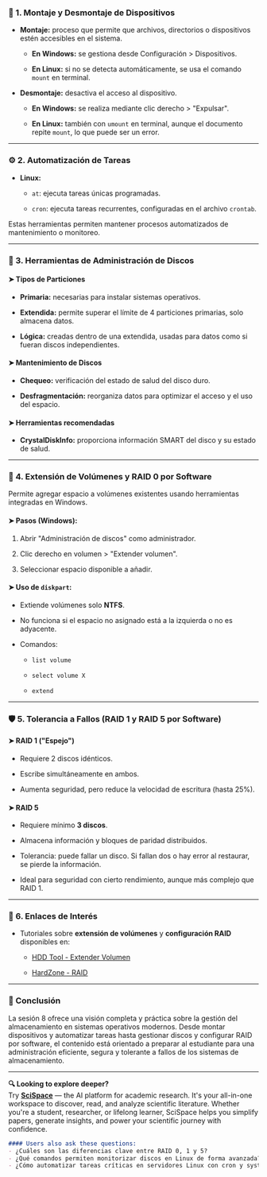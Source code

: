 ### 🔌 1. Montaje y Desmontaje de Dispositivos

- **Montaje:** proceso que permite que archivos, directorios o dispositivos estén accesibles en el sistema.
    
    - **En Windows:** se gestiona desde Configuración > Dispositivos.
        
    - **En Linux:** si no se detecta automáticamente, se usa el comando `mount` en terminal.
        
- **Desmontaje:** desactiva el acceso al dispositivo.
    
    - **En Windows:** se realiza mediante clic derecho > "Expulsar".
        
    - **En Linux:** también con `umount` en terminal, aunque el documento repite `mount`, lo que puede ser un error.
        

---

### ⚙️ 2. Automatización de Tareas

- **Linux:**
    
    - `at`: ejecuta tareas únicas programadas.
        
    - `cron`: ejecuta tareas recurrentes, configuradas en el archivo `crontab`.
        

Estas herramientas permiten mantener procesos automatizados de mantenimiento o monitoreo.

---

### 💽 3. Herramientas de Administración de Discos

#### ➤ Tipos de Particiones

- **Primaria:** necesarias para instalar sistemas operativos.
    
- **Extendida:** permite superar el límite de 4 particiones primarias, solo almacena datos.
    
- **Lógica:** creadas dentro de una extendida, usadas para datos como si fueran discos independientes.
    

#### ➤ Mantenimiento de Discos

- **Chequeo:** verificación del estado de salud del disco duro.
    
- **Desfragmentación:** reorganiza datos para optimizar el acceso y el uso del espacio.
    

#### ➤ Herramientas recomendadas

- **CrystalDiskInfo:** proporciona información SMART del disco y su estado de salud.
    

---

### 🧱 4. Extensión de Volúmenes y RAID 0 por Software

Permite agregar espacio a volúmenes existentes usando herramientas integradas en Windows.

#### ➤ Pasos (Windows):

1. Abrir "Administración de discos" como administrador.
    
2. Clic derecho en volumen > "Extender volumen".
    
3. Seleccionar espacio disponible a añadir.
    

#### ➤ Uso de `diskpart`:

- Extiende volúmenes solo **NTFS**.
    
- No funciona si el espacio no asignado está a la izquierda o no es adyacente.
    
- Comandos:
    
    - `list volume`
        
    - `select volume X`
        
    - `extend`
        

---

### 🛡️ 5. Tolerancia a Fallos (RAID 1 y RAID 5 por Software)

#### ➤ RAID 1 ("Espejo")

- Requiere 2 discos idénticos.
    
- Escribe simultáneamente en ambos.
    
- Aumenta seguridad, pero reduce la velocidad de escritura (hasta 25%).
    

#### ➤ RAID 5

- Requiere mínimo **3 discos**.
    
- Almacena información y bloques de paridad distribuidos.
    
- Tolerancia: puede fallar un disco. Si fallan dos o hay error al restaurar, se pierde la información.
    
- Ideal para seguridad con cierto rendimiento, aunque más complejo que RAID 1.
    

---

### 🔗 6. Enlaces de Interés

- Tutoriales sobre **extensión de volúmenes** y **configuración RAID** disponibles en:
    
    - [HDD Tool - Extender Volumen](https://www.hdd-tool.com/es/windows-10/how-to-extend-volume.html)
        
    - [HardZone - RAID](https://hardzone.es/tutoriales/montaje/raid-discos-duros/)
        

---

### 🧾 Conclusión

La sesión 8 ofrece una visión completa y práctica sobre la gestión del almacenamiento en sistemas operativos modernos. Desde montar dispositivos y automatizar tareas hasta gestionar discos y configurar RAID por software, el contenido está orientado a preparar al estudiante para una administración eficiente, segura y tolerante a fallos de los sistemas de almacenamiento.

---

**🔍 Looking to explore deeper?**  
Try **[SciSpace](https://scispace.com/?utm_source=chatgpt)** — the AI platform for academic research. It's your all-in-one workspace to discover, read, and analyze scientific literature. Whether you're a student, researcher, or lifelong learner, SciSpace helps you simplify papers, generate insights, and power your scientific journey with confidence.

```markdown
#### Users also ask these questions:
- ¿Cuáles son las diferencias clave entre RAID 0, 1 y 5?
- ¿Qué comandos permiten monitorizar discos en Linux de forma avanzada?
- ¿Cómo automatizar tareas críticas en servidores Linux con cron y systemd?
```